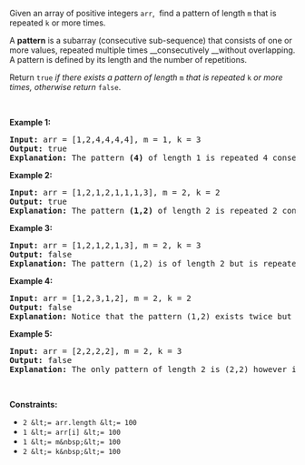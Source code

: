 Given an array of positive integers `` arr ``,&nbsp; find a pattern of length `` m `` that is repeated `` k `` or more times.

A __pattern__ is a subarray (consecutive sub-sequence) that consists of one or more values, repeated multiple times __consecutively __without overlapping. A pattern is defined by its length and the number of repetitions.

Return&nbsp;`` true ``&nbsp;_if there exists a pattern of length_&nbsp;`` m ``&nbsp;_that is repeated_&nbsp;`` k ``&nbsp;_or more times, otherwise return_&nbsp;`` false ``.

&nbsp;

__Example 1:__

<pre>
<strong>Input:</strong> arr = [1,2,4,4,4,4], m = 1, k = 3
<strong>Output:</strong> true
<strong>Explanation: </strong>The pattern <strong>(4)</strong> of length 1 is repeated 4 consecutive times. Notice that pattern can be repeated k or more times but not less.
</pre>

__Example 2:__

<pre>
<strong>Input:</strong> arr = [1,2,1,2,1,1,1,3], m = 2, k = 2
<strong>Output:</strong> true
<strong>Explanation: </strong>The pattern <strong>(1,2)</strong> of length 2 is repeated 2 consecutive times. Another valid pattern <strong>(2,1) is</strong> also repeated 2 times.
</pre>

__Example 3:__

<pre>
<strong>Input:</strong> arr = [1,2,1,2,1,3], m = 2, k = 3
<strong>Output:</strong> false
<strong>Explanation: </strong>The pattern (1,2) is of length 2 but is repeated only 2 times. There is no pattern of length 2 that is repeated 3 or more times.
</pre>

__Example 4:__

<pre>
<strong>Input:</strong> arr = [1,2,3,1,2], m = 2, k = 2
<strong>Output:</strong> false
<strong>Explanation: </strong>Notice that the pattern (1,2) exists twice but not consecutively, so it doesn't count.
</pre>

__Example 5:__

<pre>
<strong>Input:</strong> arr = [2,2,2,2], m = 2, k = 3
<strong>Output:</strong> false
<strong>Explanation: </strong>The only pattern of length 2 is (2,2) however it's repeated only twice. Notice that we do not count overlapping repetitions.
</pre>

&nbsp;

__Constraints:__

*   `` 2 &lt;= arr.length &lt;= 100 ``
*   `` 1 &lt;= arr[i] &lt;= 100 ``
*   `` 1 &lt;= m&nbsp;&lt;= 100 ``
*   `` 2 &lt;= k&nbsp;&lt;= 100 ``